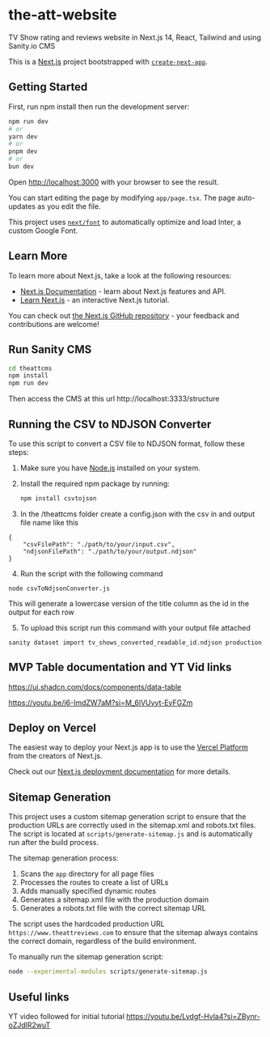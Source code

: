 # the-att-website
TV Show rating and reviews website in Next.js 14, React, Tailwind and using Sanity.io CMS

This is a [Next.js](https://nextjs.org/) project bootstrapped with [`create-next-app`](https://github.com/vercel/next.js/tree/canary/packages/create-next-app).

## Getting Started

First, run npm install then run the development server:

```bash
npm run dev
# or
yarn dev
# or
pnpm dev
# or
bun dev
```

Open [http://localhost:3000](http://localhost:3000) with your browser to see the result.

You can start editing the page by modifying `app/page.tsx`. The page auto-updates as you edit the file.

This project uses [`next/font`](https://nextjs.org/docs/basic-features/font-optimization) to automatically optimize and load Inter, a custom Google Font.

## Learn More

To learn more about Next.js, take a look at the following resources:

- [Next.js Documentation](https://nextjs.org/docs) - learn about Next.js features and API.
- [Learn Next.js](https://nextjs.org/learn) - an interactive Next.js tutorial.

You can check out [the Next.js GitHub repository](https://github.com/vercel/next.js/) - your feedback and contributions are welcome!

## Run Sanity CMS
```bash
cd theattcms
npm install
npm run dev
```
Then access the CMS at this url
http://localhost:3333/structure

## Running the CSV to NDJSON Converter

To use this script to convert a CSV file to NDJSON format, follow these steps:

1. Make sure you have [Node.js](https://nodejs.org/) installed on your system.

2. Install the required npm package by running:

   ```bash
   npm install csvtojson

3. In the /theattcms folder create a config.json with the csv in and output file name like this
```
{
    "csvFilePath": "./path/to/your/input.csv",
    "ndjsonFilePath": "./path/to/your/output.ndjson"
}

```
4. Run the script with the following command

`node csvToNdjsonConverter.js`

This will generate a lowercase version of the title column as the id in the output for each row

5. To upload this script run this command with your output file attached

`sanity dataset import tv_shows_converted_readable_id.ndjson production`


## MVP Table documentation and YT Vid links
<https://ui.shadcn.com/docs/components/data-table>

<https://youtu.be/j6-ImdZW7aM?si=M_6lVUvyt-EyFGZm>

## Deploy on Vercel

The easiest way to deploy your Next.js app is to use the [Vercel Platform](https://vercel.com/new?utm_medium=default-template&filter=next.js&utm_source=create-next-app&utm_campaign=create-next-app-readme) from the creators of Next.js.

Check out our [Next.js deployment documentation](https://nextjs.org/docs/deployment) for more details.

## Sitemap Generation

This project uses a custom sitemap generation script to ensure that the production URLs are correctly used in the sitemap.xml and robots.txt files. The script is located at `scripts/generate-sitemap.js` and is automatically run after the build process.

The sitemap generation process:

1. Scans the `app` directory for all page files
2. Processes the routes to create a list of URLs
3. Adds manually specified dynamic routes
4. Generates a sitemap.xml file with the production domain
5. Generates a robots.txt file with the correct sitemap URL

The script uses the hardcoded production URL `https://www.theattreviews.com` to ensure that the sitemap always contains the correct domain, regardless of the build environment.

To manually run the sitemap generation script:

```bash
node --experimental-modules scripts/generate-sitemap.js
```

## Useful links
YT video followed for initial tutorial
https://youtu.be/Lydgf-Hvla4?si=ZBynr-oZJdlR2wuT